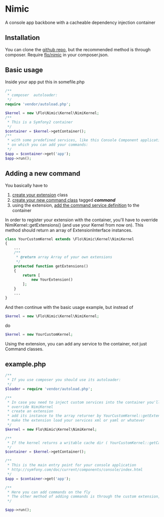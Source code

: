 # Nimic
A console app backbone with a cacheable dependency injection container

## Installation
You can clone the [github repo][1], but the recommended method is through composer. Require [flo/nimic][2] in your composer.json.

## Basic usage
Inside your app put this in somefile.php

```php
/**
 * composer  autoloader:
 */
require 'vendor/autoload.php';

$kernel = new \Flo\Nimic\Kernel\NimiKernel;
/**
 * This is a Symfony2 container
 */
$container = $kernel->getContainer();
/**
 * with some predefined services, like this Console Component application
 * on which you can add your commands:
 */
$app = $container->get('app');
$app->run();
```

## Adding a new command
You basically have to 

1. [create your extension][5] class
2. [create your new command class][3] tagged **_command_** 
3. using the extension, [add the command service definition][4] to the container

In order to register your extension with the container, you'll have to override NimiKernel::getExtensions() (and use your Kernel from now on). 
This method should return an array of ExtensionInterface instances.

```php
class YourCustomKernel extends \Flo\Nimic\Kernel\NimiKernel
{
    ...
    /**
     * @return array Array of your own extensions
     */
    protected function getExtensions()
    {
        return [
            new YourExtension()
        ];
    }
    ...
}
```
And then continue with the basic usage example, but instead of 
```php
$kernel = new \Flo\Nimic\Kernel\NimiKernel;
```
do
```php
$kernel = new YourCustomKernel;
```
Using the extension, you can add any service to the container, not just Command classes.

## example.php
```php
/**
 * If you use composer you should use its autoloader:
 */
$loader = require 'vendor/autoload.php';

/**
 * In case you need to inject custom services into the container you'll have to:
 * override NimiKernel
 * create an extension
 * add its instance to the array returner by YourCustomKernel::getExtensions (so that the extension will be registered before the container gets compiled)
 * make the extension load your services xml or yaml or whatever
 */
$kernel = new Flo\Nimic\Kernel\NimiKernel;

/**
 * If the kernel returns a writable cache dir ( YourCustomKernel::getCacheDir ) then the container is cached
 */
$container = $kernel->getContainer();

/**
 * This is the main entry point for your console application
 * http://symfony.com/doc/current/components/console/index.html
 */
$app = $container->get('app');

/**
 * Here you can add commands on the fly
 * The other method of adding commands is through the custom extension, by defining command services tagges "command"
 */

$app->run();
```
[1]: https://github.com/florinutz/nimic
[2]: https://packagist.org/packages/flo/nimic
[3]: http://symfony.com/doc/current/components/console/introduction.html#creating-a-basic-command
[4]: http://symfony.com/doc/current/components/dependency_injection/definitions.html
[5]: http://symfony.com/doc/current/components/dependency_injection/compilation.html#managing-configuration-with-extensions
